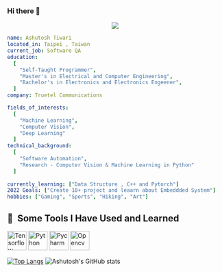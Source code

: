 ### Hi there 👋

<!--
**Ashut90/Ashut90** is a ✨ _special_ ✨ repository because its `README.md` (this file) appears on your GitHub profile.

Here are some ideas to get you started:

- 🔭 I’m currently working on ...
- 🌱 I’m currently learning ...
- 👯 I’m looking to collaborate on ...
- 🤔 I’m looking for help with ...
- 💬 Ask me about ...
- 📫 How to reach me: ...
- 😄 Pronouns: ...
- ⚡ Fun fact: ...
-->
<p align="center">
  <img src="https://capsule-render.vercel.app/api?text=Namaste ! world 🕹️&animation=fadeIn&type=waving&color=gradient&height=100"/>
</p>

```yaml
name: Ashutosh Tiwari
located_in: Taipei , Taiwan
current_job: Software QA 
education:
  [
    "Self-Taught Programmer",
    "Master's in Electrical and Computer Engineering",
    "Bachelor's in Electronics and Electronics Engeener",
  ]
company: Truetel Communications 

fields_of_interests:
  [
    "Machine Learning",
    "Computer Vision",
    "Deep Learning"
  ]
technical_background:
  [
    "Software Automation",
    "Research - Computer Vision & Machine Learning in Python"
  ]
  
currently_learning: ["Data Structure , C++ and Pytorch"]
2022 Goals: ["Create 10+ project and leaarn about Embeddded System"]
hobbies: ["Gaming", "Sports", "Hiking", "Art"]
```
<h2> 🚀 &nbsp;Some Tools I Have Used and Learned</h2>
<p align="left">
<img src="https://cdn.jsdelivr.net/gh/devicons/devicon/icons/tensorflow/tensorflow-original.svg" alt="Tensorflow" width="45" height="45"/>
<img src="https://cdn.jsdelivr.net/gh/devicons/devicon/icons/python/python-plain.svg" alt="Python" width="45" height="45"/>
<img src="https://cdn.jsdelivr.net/gh/devicons/devicon/icons/pycharm/pycharm-original.svg" alt="Pycharm" width="45" height="45"/>
<img src="https://cdn.jsdelivr.net/gh/devicons/devicon/icons/opencv/opencv-original.svg" alt="Opencv" width="45" height="45"/> 
</p>

[![Top Langs](https://github-readme-stats.vercel.app/api/top-langs/?username=Ashut90&layout=compact)](https://github.com/Ashut90/github-readme-stats)
![Ashutosh's GitHub stats](https://github-readme-stats.vercel.app/api?username=Ashut90&show_icons=true&theme=radical)
